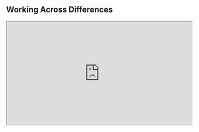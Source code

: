 ## Working Across Differences

<iframe src='https://drive.google.com/file/d/0B2rdYqUcYRPYV0kwSEROWWJBU2s/preview' width='500' height='280'></iframe>
